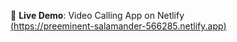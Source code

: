 🔗 **Live Demo**: Video Calling App on Netlify<br>
[(https://preeminent-salamander-566285.netlify.app)](https://preeminent-salamander-566285.netlify.app)

